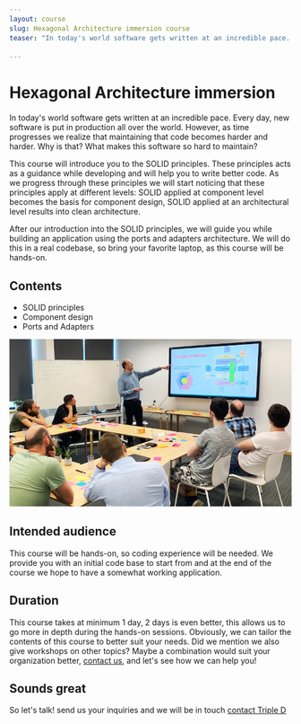 ```yaml
---
layout: course
slug: Hexagonal Architecture immersion course
teaser: "In today's world software gets written at an incredible pace. Every day, new software is put in production all over the world. However, as time progresses we realize that maintaining that code becomes harder and harder. Why is that? What makes this software so hard to maintain?"

---
```


# Hexagonal Architecture immersion
In today's world software gets written at an incredible pace. Every day, new software is put in production all over the world. However, as time progresses we realize that maintaining that code becomes harder and harder. Why is that? What makes this software so hard to maintain? 

This course will introduce you to the SOLID principles. These principles acts as a guidance while developing and will help you to write better code. As we progress through these principles we will start noticing that these principles apply at different levels: SOLID applied at component level becomes the basis for component design, SOLID applied at an architectural level results into clean architecture.

After our introduction into the SOLID principles, we will guide you while building an application using the ports and adapters architecture. We will do this in a real codebase, so bring your favorite laptop, as this course will be hands-on.

## Contents
+ SOLID principles
+ Component design
+ Ports and Adapters 

![Hexagonal](/img/courses/hexagonal-presentation.jpg)

## Intended audience
This course will be hands-on, so coding experience will be needed. We provide you with an initial code base to start from and at the end of the course we hope to have a somewhat working application.

## Duration
This course takes at minimum 1 day, 2 days is even better, this allows us to go more in depth during the hands-on sessions. Obviously, we can tailor the contents of this course to better suit your needs. Did we mention we also give workshops on other topics? Maybe a combination would suit your organization better, [contact us](/contact/), and let's see how we can help you!

## Sounds great

So let's talk! send us your inquiries and we will be in touch 
[contact Triple D](/contact/)
